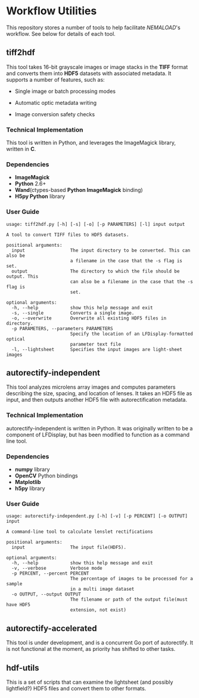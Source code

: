 # Workflow Utilities
This repository stores a number of tools to help facilitate *NEMALOAD*'s workflow. See below for details of each tool.

## tiff2hdf

This tool takes 16-bit grayscale images or image stacks in the **TIFF** format and converts them into **HDF5** datasets with associated metadata. It supports a number of features, such as:

* Single image or batch processing modes

* Automatic optic metadata writing

* Image conversion safety checks

### Technical Implementation
This tool is written in Python, and leverages the ImageMagick library, written in **C**. 

### Dependencies
* **ImageMagick**
* **Python** 2.6+
* **Wand**(ctypes-based **Python ImageMagick** binding)
* **H5py Python** library

### User Guide
```
usage: tiff2hdf.py [-h] [-s] [-o] [-p PARAMETERS] [-l] input output

A tool to convert TIFF files to HDF5 datasets.

positional arguments:
  input                 The input directory to be converted. This can also be
                        a filename in the case that the -s flag is set.
  output                The directory to which the file should be output. This
                        can also be a filename in the case that the -s flag is
                        set.

optional arguments:
  -h, --help            show this help message and exit
  -s, --single          Converts a single image.
  -o, --overwrite       Overwrite all existing HDF5 files in directory.
  -p PARAMETERS, --parameters PARAMETERS
                        Specify the location of an LFDisplay-formatted optical
                        parameter text file
  -l, --lightsheet      Specifies the input images are light-sheet images

```

## autorectify-independent
This tool analyzes microlens array images and computes parameters describing the size, spacing, and location of lenses. It takes an HDF5 file as input, and then outputs another HDF5 file with autorectification metadata.

### Technical Implementation
autorectify-independent is written in Python. It was originally written to be a component of LFDisplay, but has been modified to function as a command line tool.
### Dependencies
* **numpy** library
* **OpenCV** Python bindings
* **Matplotlib** 
* **h5py** library


### User Guide
```
usage: autorectify-independent.py [-h] [-v] [-p PERCENT] [-o OUTPUT] input

A command-line tool to calculate lenslet rectifications

positional arguments:
  input                 The input file(HDF5).

optional arguments:
  -h, --help            show this help message and exit
  -v, --verbose         Verbose mode
  -p PERCENT, --percent PERCENT
                        The percentage of images to be processed for a sample
                        in a multi image dataset
  -o OUTPUT, --output OUTPUT
                        The filename or path of the output file(must have HDF5
                        extension, not exist)

```
## autorectify-accelerated

This tool is under development, and is a concurrent Go port of autorectify. It is not functional at the moment, as priority has shifted to other tasks.

## hdf-utils

This is a set of scripts that can examine the lightsheet (and possibly lightfield?) HDF5 files
and convert them to other formats.
